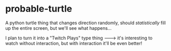 # probable-turtle
A python turtle thing that changes direction randomly, should *statistically* fill up the entire screen, but we'll see what happens...

I plan to turn it into a "Twitch Plays" type thing ---> it's interesting to watch without interaction, but with interaction it'll be even better!
